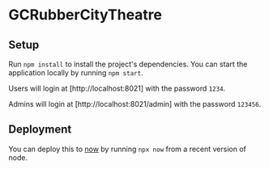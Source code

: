 # GCRubberCityTheatre

## Setup

Run `npm install` to install the project's dependencies. You can start
the application locally by running `npm start`.

Users will login at [http://localhost:8021] with the password `1234`.

Admins will login at [http://localhost:8021/admin] with the password `123456`.

## Deployment

You can deploy this to [now]() by running `npx now` from a recent
version of node.
